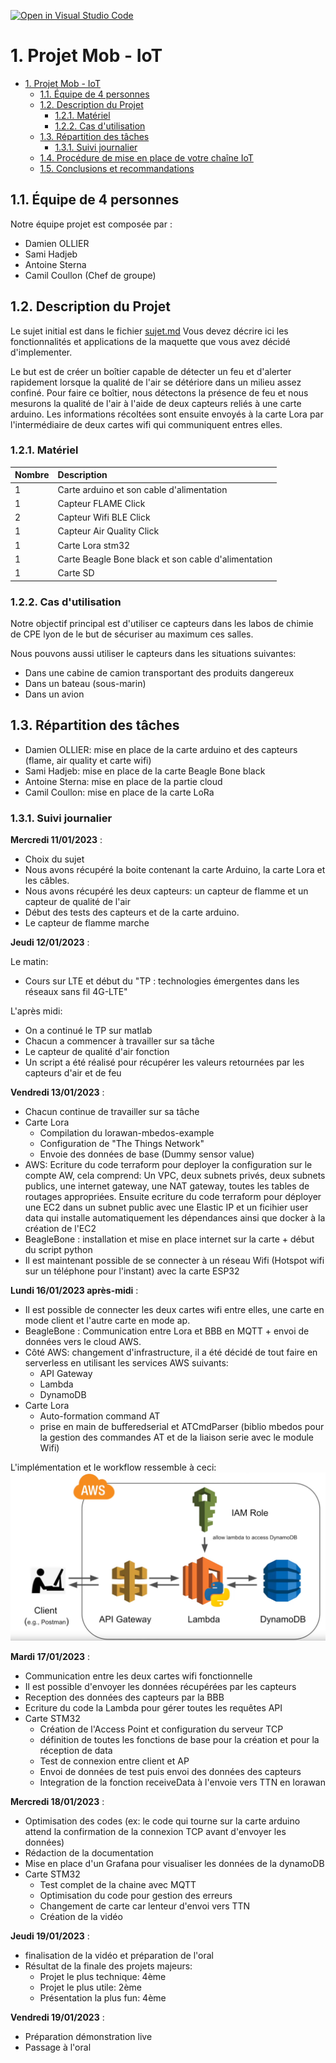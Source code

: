 [![Open in Visual Studio Code](https://classroom.github.com/assets/open-in-vscode-c66648af7eb3fe8bc4f294546bfd86ef473780cde1dea487d3c4ff354943c9ae.svg)](https://classroom.github.com/online_ide?assignment_repo_id=9721151&assignment_repo_type=AssignmentRepo)
# 1. Projet Mob - IoT
- [1. Projet Mob - IoT](#1-projet-mob---iot)
  - [1.1. Équipe de 4 personnes](#11-équipe-de-4-personnes)
  - [1.2. Description du Projet](#12-description-du-projet)
    - [1.2.1. Matériel](#121-matériel)
    - [1.2.2. Cas d'utilisation](#122-cas-dutilisation)
  - [1.3. Répartition des tâches](#13-répartition-des-tâches)
    - [1.3.1. Suivi journalier](#131-suivi-journalier)
  - [1.4. Procédure de mise en place de votre chaîne IoT](#14-procédure-de-mise-en-place-de-votre-chaîne-iot)
  - [1.5. Conclusions et recommandations](#15-conclusions-et-recommandations)

## 1.1. Équipe de 4 personnes
Notre équipe projet est composée par :

- Damien OLLIER 
- Sami Hadjeb
- Antoine Sterna
- Camil Coullon (Chef de groupe)

## 1.2. Description du Projet

Le sujet initial est dans le fichier [sujet.md](sujet.md)
Vous devez décrire ici les fonctionnalités et applications de la maquette que vous avez décidé d'implementer.

Le but est de créer un boîtier capable de détecter un feu et d'alerter rapidement lorsque la qualité de l'air se détériore dans un milieu assez confiné. Pour faire ce boîtier, nous détectons la présence de feu et nous mesurons la qualité de l'air à l'aide de deux capteurs reliés à une carte arduino. Les informations récoltées sont ensuite envoyés à la carte Lora par l'intermédiaire de deux cartes wifi qui communiquent entres elles.

### 1.2.1. Matériel
| Nombre         | Description        |
| ---          | :---         |
|     1    |    Carte arduino et son cable d'alimentation    |
|   1      |        Capteur FLAME Click |
|   2      |        Capteur Wifi BLE Click |
|   1      |        Capteur Air Quality Click |
|  1       |     Carte Lora  stm32  |
|       1  |      Carte Beagle Bone black  et son cable d'alimentation |
|    1     |   Carte SD      |

### 1.2.2. Cas d'utilisation

Notre objectif principal est d'utiliser ce capteurs dans les labos de chimie de CPE lyon de le but de sécuriser au maximum ces salles.

Nous pouvons aussi utiliser le capteurs dans les situations suivantes:
- Dans une cabine de camion transportant des produits dangereux
- Dans un bateau (sous-marin)
- Dans un avion

## 1.3. Répartition des tâches

- Damien OLLIER: mise en place de la carte arduino et des capteurs (flame, air quality et carte wifi)
- Sami Hadjeb: mise en place de la carte Beagle Bone black
- Antoine Sterna: mise en place de la partie cloud
- Camil Coullon: mise en place de la carte LoRa

### 1.3.1. Suivi journalier

**Mercredi 11/01/2023** :
- Choix du sujet
- Nous avons récupéré la boite contenant la carte Arduino, la carte Lora et les câbles.
- Nous avons récupéré les deux capteurs: un capteur de flamme et un capteur de qualité de l'air
- Début des tests des capteurs et de la carte arduino.
- Le capteur de flamme marche

**Jeudi 12/01/2023** :

Le matin:
- Cours sur LTE et début du "TP : technologies émergentes dans les réseaux sans fil 4G-LTE"

L'après midi:
- On a continué le TP sur matlab 
- Chacun a commencer à travailler sur sa tâche
- Le capteur de qualité d'air fonction
- Un script a été réalisé pour récupérer les valeurs retournées par les capteurs d'air et de feu

**Vendredi 13/01/2023** :
- Chacun continue de travailler sur sa tâche
- Carte Lora
  - Compilation du lorawan-mbedos-example
  - Configuration de "The Things Network"
  - Envoie des données de base (Dummy sensor value)
- AWS: Ecriture du code terraform pour deployer la configuration sur le compte AW, cela comprend: Un VPC, deux subnets privés, deux subnets publics, une internet gateway, une NAT gateway, toutes les tables de routages appropriées. Ensuite ecriture du code terraform pour déployer une EC2 dans un subnet public avec une Elastic IP et un ficihier user data qui installe automatiquement les dépendances ainsi que docker à la création de l'EC2
- BeagleBone : installation et mise en place internet sur la carte + début du script python
- Il est maintenant possible de se connecter à un réseau Wifi (Hotspot wifi sur un téléphone pour l'instant) avec la carte ESP32

**Lundi 16/01/2023 après-midi** :
- Il est possible de connecter les deux cartes wifi entre elles, une carte en mode client et l'autre carte en mode ap.
- BeagleBone : Communication entre Lora et BBB en MQTT + envoi de données vers le cloud AWS.
- Côté AWS: changement d'infrastructure, il a été décidé de tout faire en serverless en utilisant les services AWS suivants: 
  - API Gateway
  - Lambda
  - DynamoDB
- Carte Lora
  - Auto-formation command AT
  - prise en main de bufferedserial et ATCmdParser (biblio mbedos pour la gestion des commandes AT et de la liaison serie avec le module Wifi)

L'implémentation et le workflow ressemble à ceci:
![schemaAWS](images/AWS%20schema.png)

**Mardi 17/01/2023** :

- Communication entre les deux cartes wifi fonctionnelle
- Il est possible d'envoyer les données récupérées par les capteurs
- Reception des données des capteurs par la BBB 
- Ecriture du code la Lambda pour gérer toutes les requêtes API
- Carte STM32
  - Création de l'Access Point et configuration du serveur TCP
  - définition de toutes les fonctions de base pour la création et pour la réception de data
  - Test de connexion entre client et AP
  - Envoi de données de test puis envoi des données des capteurs
  - Integration de la fonction receiveData à l'envoie vers TTN en lorawan

**Mercredi 18/01/2023** :

- Optimisation des codes (ex: le code qui tourne sur la carte arduino attend la confirmation de la connexion TCP avant d'envoyer les données)
- Rédaction de la documentation
- Mise en place d'un Grafana pour visualiser les données de la dynamoDB
- Carte STM32
  - Test complet de la chaine avec MQTT
  - Optimisation du code pour gestion des erreurs
  - Changement de carte car lenteur d'envoi vers TTN
  - Création de la vidéo
  

**Jeudi 19/01/2023** :

- finalisation de la vidéo et préparation de l'oral
- Résultat de la finale des projets majeurs:
  - Projet le plus technique: 4ème 
  - Projet le plus utile: 2ème
  - Présentation la plus fun: 4ème
  
**Vendredi 19/01/2023** :

- Préparation démonstration live
- Passage à l'oral
